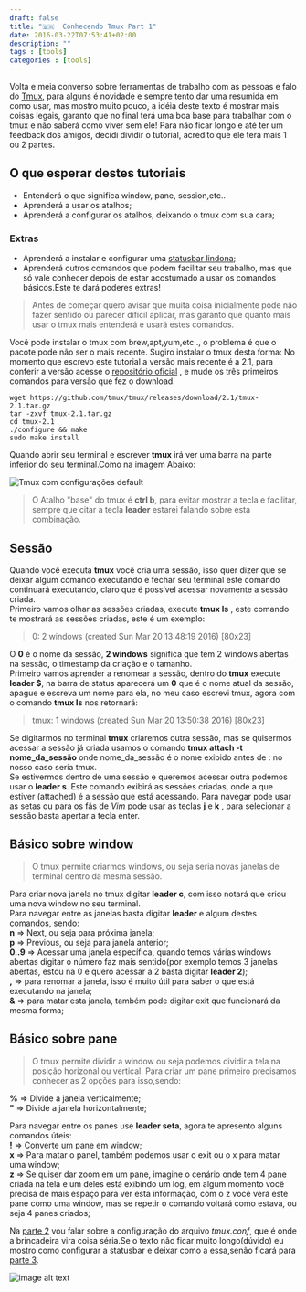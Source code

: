 ```yaml
---
draft: false
title: "🇧🇷  Conhecendo Tmux Part 1"
date: 2016-03-22T07:53:41+02:00
description: ""
tags : [tools]
categories : [tools]
---
```


Volta e meia converso sobre ferramentas de trabalho com as pessoas e falo do [Tmux](https://github.com/tmux/tmux/wiki), para alguns é novidade e sempre tento dar uma resumida em como usar, mas mostro muito pouco, a idéia deste texto é mostrar mais coisas legais, garanto que no final terá uma boa base para trabalhar com o tmux e não saberá como viver sem ele!
Para não ficar longo e até ter um feedback dos amigos, decidi dividir o tutorial, acredito que ele terá mais 1 ou 2 partes.

## O que esperar destes tutoriais

* Entenderá o que significa window, pane, session,etc..
* Aprenderá a usar os atalhos;
* Aprenderá a configurar os atalhos, deixando o tmux com sua cara;

### Extras

* Aprenderá a instalar e configurar uma [statusbar lindona](https://github.com/erikw/tmux-powerline);
* Aprenderá outros comandos que podem facilitar seu trabalho, mas que só vale conhecer depois de estar acostumado a usar os comandos básicos.Este te dará poderes extras!

> Antes de começar quero avisar que muita coisa inicialmente pode não fazer sentido ou parecer difícil aplicar, mas garanto que quanto mais usar o tmux mais entenderá e usará estes comandos.

Você pode instalar o tmux com brew,apt,yum,etc.., o problema é que o pacote pode não ser o mais recente. Sugiro instalar o tmux desta forma:
No momento que escrevo este tutorial a versão mais recente é a 2.1, para conferir a versão acesse o [repositório oficial](https://github.com/tmux/tmux/releases) , e mude os três primeiros comandos para versão que fez o download.

```shell
wget https://github.com/tmux/tmux/releases/download/2.1/tmux-2.1.tar.gz
tar -zxvf tmux-2.1.tar.gz
cd tmux-2.1
./configure && make
sudo make install
```

Quando abrir seu terminal e escrever **tmux** irá ver uma barra na parte inferior do seu terminal.Como na imagem Abaixo:

![Tmux com configurações default](/tmux/tmux-welcome.jpeg)

> O Atalho "base" do tmux é **ctrl b**, para evitar mostrar a tecla e facilitar, sempre que citar a tecla **leader** estarei falando sobre esta combinação.

## Sessão

Quando você executa **tmux** você cria uma sessão, isso quer dizer que se deixar algum comando executando e fechar seu terminal este comando continuará executando, claro que é possível acessar novamente a sessão criada.  
Primeiro vamos olhar as sessões criadas, execute **tmux ls** , este comando te mostrará as sessões criadas, este é um exemplo:  

> 0: 2 windows (created Sun Mar 20 13:48:19 2016) [80x23]

O **0** é o nome da sessão, **2 windows** significa que tem 2 windows abertas na sessão, o timestamp da criação e o tamanho.  
Primeiro vamos aprender a renomear a sessão, dentro do **tmux** execute **leader $**, na barra de status aparecerá um **0** que é o nome atual da sessão, apague e escreva um nome para ela, no meu caso escrevi tmux, agora com o comando **tmux ls** nos retornará:

> tmux: 1 windows (created Sun Mar 20 13:50:38 2016) [80x23]

Se digitarmos no terminal **tmux** criaremos outra sessão, mas se quisermos acessar a sessão já criada usamos o comando **tmux attach -t nome_da_sessão** onde nome_da_sessão é o nome exibido antes de : no nosso caso seria tmux.   
Se estivermos dentro de uma sessão e queremos acessar outra podemos usar o **leader s**. Este comando exibirá as sessões criadas, onde a que estiver (attached) é a sessão que está acessando. Para navegar pode usar as setas ou para os fãs de *Vim* pode usar as teclas **j** e **k** , para selecionar a sessão basta apertar a tecla enter.  

## Básico sobre window

> O tmux permite criarmos windows, ou seja seria novas janelas de terminal dentro da mesma sessão.

Para criar nova janela no tmux digitar **leader c**, com isso notará que criou uma nova window no seu terminal.  
Para navegar entre as janelas basta digitar **leader** e algum destes comandos, sendo:  
**n** => Next, ou seja para próxima janela;  
**p** => Previous, ou seja para janela anterior;  
**0..9** => Acessar uma janela específica, quando temos várias windows abertas digitar o número faz mais sentido(por exemplo temos 3 janelas abertas, estou na 0 e quero acessar a 2 basta digitar **leader 2**);  
**,** => para renomar a janela, isso é muito útil para saber o que está executando na janela;  
**&** => para matar esta janela, também pode digitar exit que funcionará da mesma forma;  

## Básico sobre pane

> O tmux permite dividir a window ou seja podemos dividir a tela na posição horizonal ou vertical.
Para criar um pane primeiro precisamos conhecer as 2 opções para isso,sendo:

**%** => Divide a janela verticalmente;  
**"** => Divide a janela horizontalmente;  

Para navegar entre os panes use **leader seta**, agora te apresento alguns comandos úteis:  
**!** => Converte um pane em window;  
**x** => Para matar o panel, também podemos usar o exit ou o x para matar uma window;  
**z** => Se quiser dar zoom em um pane, imagine o cenário onde tem 4 pane criada na tela e um deles está exibindo um log, em algum momento você precisa de mais espaço para ver esta informação, com o z você verá este pane como uma window, mas se repetir o comando voltará como estava, ou seja 4 panes criados;  

Na [parte 2](https://renatosuero.dev/posts/conhecendo-tmux-part-2/) vou falar sobre a configuração do arquivo *tmux.conf*, que é onde a brincadeira vira coisa séria.Se o texto não ficar muito longo(dúvido) eu mostro como configurar a statusbar e deixar como a essa,senão ficará para [parte 3](https://renatosuero.dev/posts/conhecendo-tmux-part-3/).

![image alt text](/tmux/tmux-example.jpeg)
